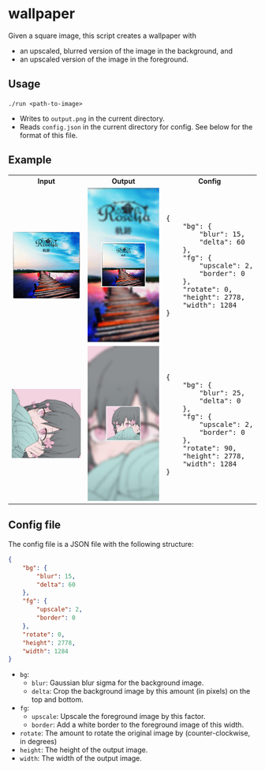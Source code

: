 # wallpaper

Given a square image, this script creates a wallpaper with
- an upscaled, blurred version of the image in the background, and
- an upscaled version of the image in the foreground.

## Usage

`./run <path-to-image>`

- Writes to `output.png` in the current directory.
- Reads `config.json` in the current directory for config. See below for the format of this file.

## Example

<table>
    <tr>
        <th>Input</th>
        <th>Output</th>
        <th>Config</th>
    </tr>
    <tr>
        <td><img src="images/kiseki.png" width="200px"/></td>
        <td><img src="images/kiseki_wallpaper.png" width="200px"/></td>
        <td><pre>
{
    "bg": {
        "blur": 15,
        "delta": 60
    },
    "fg": {
        "upscale": 2,
        "border": 0
    },
    "rotate": 0,
    "height": 2778,
    "width": 1284
}</pre></td>
    </tr>
    <tr>
        <td><img src="images/kyu-kurarin.jpeg" width="200px"/></td>
        <td><img src="images/kyu-kurarin_wallpaper.png" width="200px"/></td>
        <td><pre>
{
    "bg": {
        "blur": 25,
        "delta": 0
    },
    "fg": {
        "upscale": 2,
        "border": 0
    },
    "rotate": 90,
    "height": 2778,
    "width": 1284
}</pre></td>
    </tr>
</table>

## Config file

The config file is a JSON file with the following structure:

```json
{
    "bg": {
        "blur": 15,
        "delta": 60
    },
    "fg": {
        "upscale": 2,
        "border": 0
    },
    "rotate": 0,
    "height": 2778,
    "width": 1284
}
```

- `bg`:
    - `blur`: Gaussian blur sigma for the background image.
    - `delta`: Crop the background image by this amount (in pixels) on the top and bottom.
- `fg`:
    - `upscale`: Upscale the foreground image by this factor.
    - `border`: Add a white border to the foreground image of this width.
- `rotate`: The amount to rotate the original image by (counter-clockwise, in degrees)
- `height`: The height of the output image.
- `width`: The width of the output image.